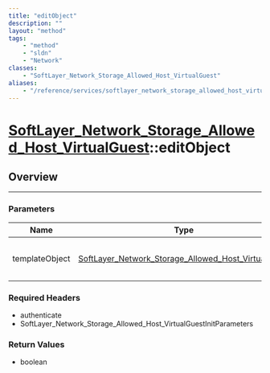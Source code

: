 ```yaml
---
title: "editObject"
description: ""
layout: "method"
tags:
    - "method"
    - "sldn"
    - "Network"
classes:
    - "SoftLayer_Network_Storage_Allowed_Host_VirtualGuest"
aliases:
    - "/reference/services/softlayer_network_storage_allowed_host_virtualguest/editObject"
---
```

# [SoftLayer_Network_Storage_Allowed_Host_VirtualGuest](/reference/services/SoftLayer_Network_Storage_Allowed_Host_VirtualGuest)::editObject





## Overview 


-----

### Parameters 
|Name | Type | Description |
| --- | --- | --- |
|templateObject| <a href='/reference/datatypes/SoftLayer_Network_Storage_Allowed_Host_VirtualGuest'>SoftLayer_Network_Storage_Allowed_Host_VirtualGuest </a>| A skeleton SoftLayer_Network_Storage_Allowed_Host_VirtualGuest object with only the properties defined that you wish to change. Unchanged properties are left alone.|


### Required Headers
* authenticate
* SoftLayer_Network_Storage_Allowed_Host_VirtualGuestInitParameters


### Return Values
* boolean




